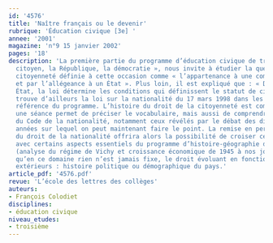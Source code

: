 ```yaml
---
id: '4576'
title: 'Naître français ou le devenir'
rubrique: 'Éducation civique [3e] '
annee: '2001'
magazine: 'n°9 15 janvier 2002'
pages: '18'
description: 'La première partie du programme d’éducation civique de troisième, « Le
  citoyen, la République, la démocratie », nous invite à étudier la question de la
  citoyenneté définie à cette occasion comme « l’appartenance à une communauté politique
  et par l’allégeance à un État ». Plus loin, il est expliqué que : « Dans chaque
  État, la loi détermine les conditions qui définissent le statut de citoyen. » On
  trouve d’ailleurs la loi sur la nationalité du 17 mars 1998 dans les documents de
  référence du programme. L’histoire du droit de la citoyenneté est complexe, y consacrer
  une séance permet de préciser le vocabulaire, mais aussi de comprendre les enjeux
  du Code de la nationalité, notamment ceux révélés par le débat des dix dernières
  années sur lequel on peut maintenant faire le point. La remise en perspective historique
  du droit de la nationalité offrira alors la possibilité de croiser cette séance
  avec certains aspects essentiels du programme d’histoire-géographie de troisième
  (analyse du régime de Vichy et croissance économique de 1945 à nos jours) et montrera
  qu’en ce domaine rien n’est jamais fixe, le droit évoluant en fonction des faits
  extérieurs : histoire politique ou démographique du pays.'
article_pdf: '4576.pdf'
revue: 'L’école des lettres des collèges'
auteurs:
- François Colodiet
disciplines:
- éducation civique
niveau_etudes:
- troisième
---
```

